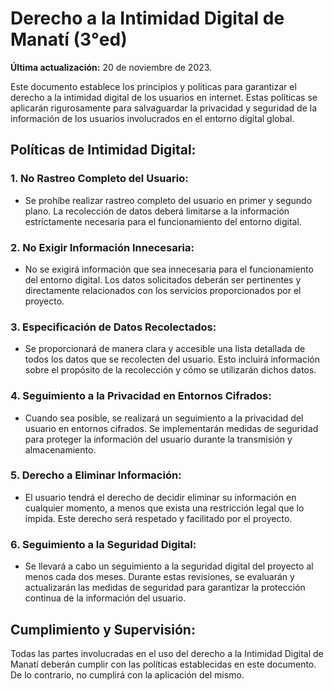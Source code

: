 # Derecho a la Intimidad Digital de Manatí (3°ed)

**Última actualización:** 20 de noviembre de 2023.

Este documento establece los principios y políticas para garantizar el derecho a la intimidad digital de los usuarios en internet. Estas políticas se aplicarán rigurosamente para salvaguardar la privacidad y seguridad de la información de los usuarios involucrados en el entorno digital global.

## Políticas de Intimidad Digital:

### 1. No Rastreo Completo del Usuario:
   - Se prohíbe realizar rastreo completo del usuario en primer y segundo plano. La recolección de datos deberá limitarse a la información estrictamente necesaria para el funcionamiento del entorno digital.

### 2. No Exigir Información Innecesaria:
   - No se exigirá información que sea innecesaria para el funcionamiento del entorno digital. Los datos solicitados deberán ser pertinentes y directamente relacionados con los servicios proporcionados por el proyecto.

### 3. Especificación de Datos Recolectados:
   - Se proporcionará de manera clara y accesible una lista detallada de todos los datos que se recolecten del usuario. Esto incluirá información sobre el propósito de la recolección y cómo se utilizarán dichos datos.

### 4. Seguimiento a la Privacidad en Entornos Cifrados:
   - Cuando sea posible, se realizará un seguimiento a la privacidad del usuario en entornos cifrados. Se implementarán medidas de seguridad para proteger la información del usuario durante la transmisión y almacenamiento.

### 5. Derecho a Eliminar Información:
   - El usuario tendrá el derecho de decidir eliminar su información en cualquier momento, a menos que exista una restricción legal que lo impida. Este derecho será respetado y facilitado por el proyecto.

### 6. Seguimiento a la Seguridad Digital:
   - Se llevará a cabo un seguimiento a la seguridad digital del proyecto al menos cada dos meses. Durante estas revisiones, se evaluarán y actualizarán las medidas de seguridad para garantizar la protección continua de la información del usuario.

## Cumplimiento y Supervisión:

Todas las partes involucradas en el uso del derecho a la Intimidad Digital de Manatí deberán cumplir con las políticas establecidas en este documento. De lo contrario, no cumplirá con la aplicación del mismo.
